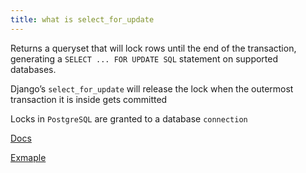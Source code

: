 ```yaml
---
title: what is select_for_update 
---
```


Returns a queryset that will lock rows until the end of the transaction, generating a `SELECT ... FOR UPDATE SQL` statement on supported databases.

Django’s `select_for_update` will release the lock when the outermost transaction it is inside gets committed

Locks in `PostgreSQL` are granted to a database `connection`

[Docs](https://docs.djangoproject.com/en/5.0/ref/models/querysets/#select-for-update)

[Exmaple](https://medium.com/@alexandre.laplante/djangos-select-for-update-with-examples-and-tests-caff09414766)
